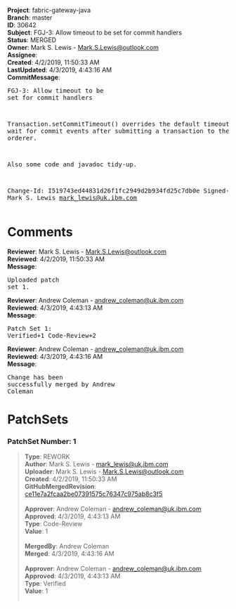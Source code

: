 <strong>Project</strong>: fabric-gateway-java<br><strong>Branch</strong>: master<br><strong>ID</strong>: 30642<br><strong>Subject</strong>: FGJ-3: Allow timeout to be set for commit handlers<br><strong>Status</strong>: MERGED<br><strong>Owner</strong>: Mark S. Lewis - Mark.S.Lewis@outlook.com<br><strong>Assignee</strong>:<br><strong>Created</strong>: 4/2/2019, 11:50:33 AM<br><strong>LastUpdated</strong>: 4/3/2019, 4:43:16 AM<br><strong>CommitMessage</strong>:<br><pre>FGJ-3: Allow timeout to be set for commit handlers

Transaction.setCommitTimeout() overrides the default timeout used
to wait for commit events after submitting a transaction to the
orderer.

Also some code and javadoc tidy-up.

Change-Id: I519743ed44831d26f1fc2949d2b934fd25c7db0e
Signed-off-by: Mark S. Lewis <mark_lewis@uk.ibm.com>
</pre><h1>Comments</h1><strong>Reviewer</strong>: Mark S. Lewis - Mark.S.Lewis@outlook.com<br><strong>Reviewed</strong>: 4/2/2019, 11:50:33 AM<br><strong>Message</strong>: <pre>Uploaded patch set 1.</pre><strong>Reviewer</strong>: Andrew Coleman - andrew_coleman@uk.ibm.com<br><strong>Reviewed</strong>: 4/3/2019, 4:43:13 AM<br><strong>Message</strong>: <pre>Patch Set 1: Verified+1 Code-Review+2</pre><strong>Reviewer</strong>: Andrew Coleman - andrew_coleman@uk.ibm.com<br><strong>Reviewed</strong>: 4/3/2019, 4:43:16 AM<br><strong>Message</strong>: <pre>Change has been successfully merged by Andrew Coleman</pre><h1>PatchSets</h1><h3>PatchSet Number: 1</h3><blockquote><strong>Type</strong>: REWORK<br><strong>Author</strong>: Mark S. Lewis - mark_lewis@uk.ibm.com<br><strong>Uploader</strong>: Mark S. Lewis - Mark.S.Lewis@outlook.com<br><strong>Created</strong>: 4/2/2019, 11:50:33 AM<br><strong>GitHubMergedRevision</strong>: [ce11e7a2fcaa2be07391575c76347c975ab8c3f5](https://github.com/hyperledger-gerrit-archive/fabric-gateway-java/commit/ce11e7a2fcaa2be07391575c76347c975ab8c3f5)<br><br><strong>Approver</strong>: Andrew Coleman - andrew_coleman@uk.ibm.com<br><strong>Approved</strong>: 4/3/2019, 4:43:13 AM<br><strong>Type</strong>: Code-Review<br><strong>Value</strong>: 1<br><br><strong>MergedBy</strong>: Andrew Coleman<br><strong>Merged</strong>: 4/3/2019, 4:43:16 AM<br><br><strong>Approver</strong>: Andrew Coleman - andrew_coleman@uk.ibm.com<br><strong>Approved</strong>: 4/3/2019, 4:43:13 AM<br><strong>Type</strong>: Verified<br><strong>Value</strong>: 1<br><br></blockquote>